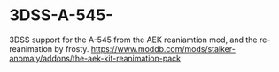 # 3DSS-A-545-
3DSS support for the A-545 from the AEK reaniamtion mod, and the re-reanimation by frosty. https://www.moddb.com/mods/stalker-anomaly/addons/the-aek-kit-reanimation-pack
